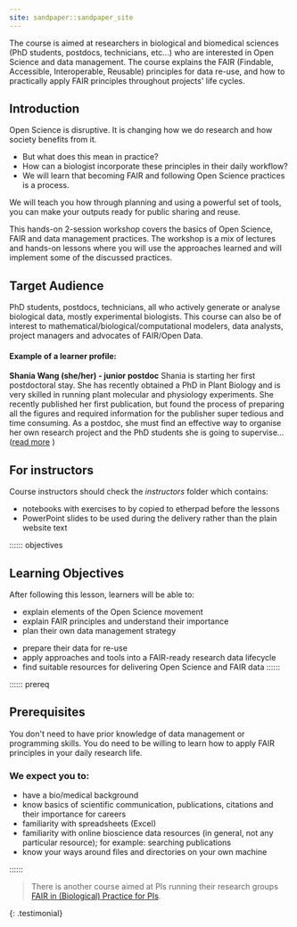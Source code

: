```yaml
---
site: sandpaper::sandpaper_site
---
```


The course is aimed at researchers in biological and biomedical sciences (PhD students, postdocs, technicians, etc...) who are interested in Open Science and data management.
The course explains the FAIR (Findable, Accessible, Interoperable, Reusable) principles for data re-use, and how to practically apply FAIR principles throughout projects' life cycles. 

## Introduction

Open Science is disruptive. It is changing how we do research and how society benefits from it.
 * But what does this mean in practice?
 * How can a biologist incorporate these principles in their daily workflow?
 * We will learn that becoming FAIR and following Open Science practices is a process.

We will teach you how through planning and using a powerful set of tools, you can make your outputs ready for public sharing and reuse. 

This hands-on 2-session workshop covers the basics of Open Science, FAIR and data management practices. 
The workshop is a mix of lectures
and hands-on lessons where you will use the approaches learned and will implement some of the discussed practices. 

## Target Audience

PhD students, postdocs, technicians, all who actively generate or analyse biological data, mostly experimental biologists. 
This course can also be of interest to mathematical/biological/computational modelers, data analysts, project managers and advocates of FAIR/Open Data.

#### Example of a learner profile:

**Shania Wang (she/her) - junior postdoc**
Shania is starting her first postdoctoral stay. She has recently obtained a PhD in Plant Biology and is very skilled in running plant molecular and physiology experiments. She recently published her first publication, but found the process of preparing all the figures and required information for the publisher super tedious and time consuming. As a postdoc, she must find an effective way to organise her own research project and the PhD students she is going to supervise...([read more](./profiles) ) 
  
## For instructors

Course instructors should check the *instructors* folder which contains:
* notebooks with exercises to by copied to etherpad before the lessons
* PowerPoint slides to be used during the delivery rather than the plain website text

:::::: objectives
## Learning Objectives

 After following this lesson, learners will be able to:

 * explain elements of the Open Science movement
 * explain FAIR principles and understand their importance 
 * plan their own data management strategy
 - prepare their data for re-use
 - apply approaches and tools into a FAIR-ready research data lifecycle
 - find suitable resources for delivering Open Science and FAIR data
:::::: 



:::::: prereq
 ## Prerequisites

 You don't need to have prior knowledge of data management or programming skills.
 You do need to be willing to learn how to apply FAIR principles in your daily research life.
 
 ### We expect you to:
 * have a bio/medical background
 * know basics of scientific communication, publications, citations and their importance for careers
 * familiarity with spreadsheets (Excel)
 * familiarity with online bioscience data resources (in general, not any particular resource); for example: searching publications
 * know your ways around files and directories on your own machine 
 
:::::: 
  
  
> There is another course aimed at PIs running their research groups 
> [FAIR in (Biological) Practice for PIs](https://carpentries-incubator.github.io/fair-for-leaders/). 
>
{: .testimonial}  
  
  

[workbench]: https://carpentries.github.io/sandpaper-docs

